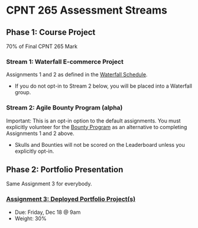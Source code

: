 # CPNT 265 Assessment Streams
## Phase 1: Course Project
70% of Final CPNT 265 Mark

### Stream 1: Waterfall E-commerce Project
Assignments 1 and 2 as defined in the [Waterfall Schedule](waterfall).
- If you do not opt-in to Stream 2 below, you will be placed into a Waterfall group.

### Stream 2: Agile Bounty Program (alpha)
Important: This is an opt-in option to the default assignments. You must explicitly volunteer for the [Bounty Program](agile) as an alternative to completing Assignments 1 and 2 above.
- Skulls and Bounties will not be scored on the Leaderboard unless you explicitly opt-in.

## Phase 2: Portfolio Presentation
Same Assignment 3 for everybody.

### [Assignment 3: Deployed Portfolio Project(s)](https://github.com/sait-wbdv/assessments/tree/master/cpnt265/waterfall/assignment-3)
- Due: Friday, Dec 18 @ 9am
- Weight: 30%